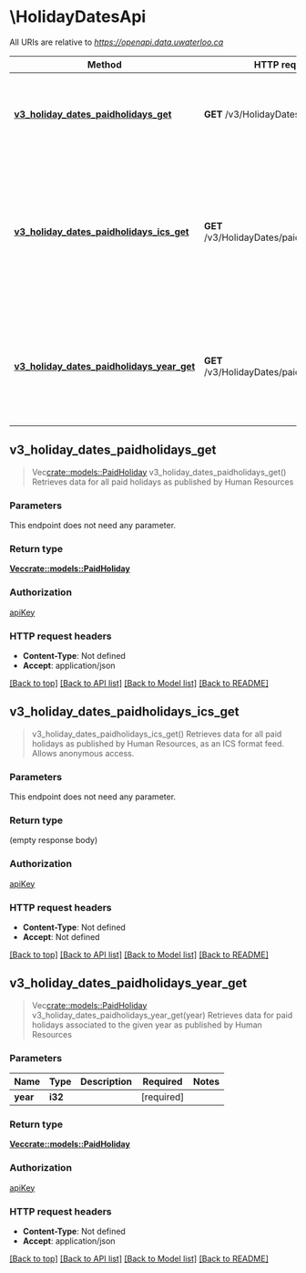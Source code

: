 # \HolidayDatesApi

All URIs are relative to *https://openapi.data.uwaterloo.ca*

Method | HTTP request | Description
------------- | ------------- | -------------
[**v3_holiday_dates_paidholidays_get**](HolidayDatesApi.md#v3_holiday_dates_paidholidays_get) | **GET** /v3/HolidayDates/paidholidays | Retrieves data for all paid holidays as published by Human Resources
[**v3_holiday_dates_paidholidays_ics_get**](HolidayDatesApi.md#v3_holiday_dates_paidholidays_ics_get) | **GET** /v3/HolidayDates/paidholidays/ics | Retrieves data for all paid holidays as published by Human Resources, as an ICS format feed. Allows anonymous access.
[**v3_holiday_dates_paidholidays_year_get**](HolidayDatesApi.md#v3_holiday_dates_paidholidays_year_get) | **GET** /v3/HolidayDates/paidholidays/{year} | Retrieves data for paid holidays associated to the given year as published by Human Resources



## v3_holiday_dates_paidholidays_get

> Vec<crate::models::PaidHoliday> v3_holiday_dates_paidholidays_get()
Retrieves data for all paid holidays as published by Human Resources

### Parameters

This endpoint does not need any parameter.

### Return type

[**Vec<crate::models::PaidHoliday>**](PaidHoliday.md)

### Authorization

[apiKey](../README.md#apiKey)

### HTTP request headers

- **Content-Type**: Not defined
- **Accept**: application/json

[[Back to top]](#) [[Back to API list]](../README.md#documentation-for-api-endpoints) [[Back to Model list]](../README.md#documentation-for-models) [[Back to README]](../README.md)


## v3_holiday_dates_paidholidays_ics_get

> v3_holiday_dates_paidholidays_ics_get()
Retrieves data for all paid holidays as published by Human Resources, as an ICS format feed. Allows anonymous access.

### Parameters

This endpoint does not need any parameter.

### Return type

 (empty response body)

### Authorization

[apiKey](../README.md#apiKey)

### HTTP request headers

- **Content-Type**: Not defined
- **Accept**: Not defined

[[Back to top]](#) [[Back to API list]](../README.md#documentation-for-api-endpoints) [[Back to Model list]](../README.md#documentation-for-models) [[Back to README]](../README.md)


## v3_holiday_dates_paidholidays_year_get

> Vec<crate::models::PaidHoliday> v3_holiday_dates_paidholidays_year_get(year)
Retrieves data for paid holidays associated to the given year as published by Human Resources

### Parameters


Name | Type | Description  | Required | Notes
------------- | ------------- | ------------- | ------------- | -------------
**year** | **i32** |  | [required] |

### Return type

[**Vec<crate::models::PaidHoliday>**](PaidHoliday.md)

### Authorization

[apiKey](../README.md#apiKey)

### HTTP request headers

- **Content-Type**: Not defined
- **Accept**: application/json

[[Back to top]](#) [[Back to API list]](../README.md#documentation-for-api-endpoints) [[Back to Model list]](../README.md#documentation-for-models) [[Back to README]](../README.md)
